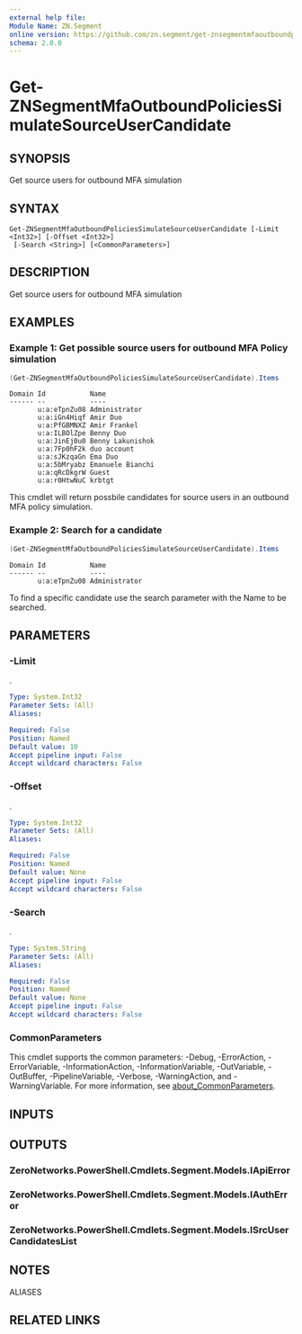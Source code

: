 ```yaml
---
external help file:
Module Name: ZN.Segment
online version: https://github.com/zn.segment/get-znsegmentmfaoutboundpoliciessimulatesourceusercandidate
schema: 2.0.0
---
```


# Get-ZNSegmentMfaOutboundPoliciesSimulateSourceUserCandidate

## SYNOPSIS
Get source users for outbound MFA simulation

## SYNTAX

```
Get-ZNSegmentMfaOutboundPoliciesSimulateSourceUserCandidate [-Limit <Int32>] [-Offset <Int32>]
 [-Search <String>] [<CommonParameters>]
```

## DESCRIPTION
Get source users for outbound MFA simulation

## EXAMPLES

### Example 1: Get possible source users for outbound MFA Policy simulation
```powershell
(Get-ZNSegmentMfaOutboundPoliciesSimulateSourceUserCandidate).Items 
```

```output
Domain Id           Name
------ --           ----
       u:a:eTpnZu08 Administrator
       u:a:iGn4Hiqf Amir Duo
       u:a:PfGBMNXZ Amir Frankel
       u:a:ILBOlZpe Benny Duo
       u:a:JinEj0u0 Benny Lakunishok
       u:a:7Fp0hF2k duo account
       u:a:sJKzqaGn Ema Duo
       u:a:5bMryabz Emanuele Bianchi
       u:a:qRcDkgrW Guest
       u:a:r0HtwNuC krbtgt
```

This cmdlet will return possbile candidates for source users in an outbound MFA policy simulation.

### Example 2: Search for a candidate
```powershell
(Get-ZNSegmentMfaOutboundPoliciesSimulateSourceUserCandidate).Items
```

```output
Domain Id           Name
------ --           ----
       u:a:eTpnZu08 Administrator
```

To find a specific candidate use the search parameter with the Name to be searched.

## PARAMETERS

### -Limit
.

```yaml
Type: System.Int32
Parameter Sets: (All)
Aliases:

Required: False
Position: Named
Default value: 10
Accept pipeline input: False
Accept wildcard characters: False
```

### -Offset
.

```yaml
Type: System.Int32
Parameter Sets: (All)
Aliases:

Required: False
Position: Named
Default value: None
Accept pipeline input: False
Accept wildcard characters: False
```

### -Search
.

```yaml
Type: System.String
Parameter Sets: (All)
Aliases:

Required: False
Position: Named
Default value: None
Accept pipeline input: False
Accept wildcard characters: False
```

### CommonParameters
This cmdlet supports the common parameters: -Debug, -ErrorAction, -ErrorVariable, -InformationAction, -InformationVariable, -OutVariable, -OutBuffer, -PipelineVariable, -Verbose, -WarningAction, and -WarningVariable. For more information, see [about_CommonParameters](http://go.microsoft.com/fwlink/?LinkID=113216).

## INPUTS

## OUTPUTS

### ZeroNetworks.PowerShell.Cmdlets.Segment.Models.IApiError

### ZeroNetworks.PowerShell.Cmdlets.Segment.Models.IAuthError

### ZeroNetworks.PowerShell.Cmdlets.Segment.Models.ISrcUserCandidatesList

## NOTES

ALIASES

## RELATED LINKS

